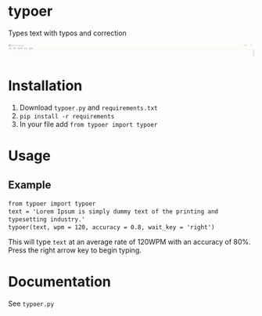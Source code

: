 # typoer
Types text with typos and correction

![demo](demo.gif)

# Installation

1. Download `typoer.py` and `requirements.txt`
2. ```pip install -r requirements```
3. In your file add `from typoer import typoer`

# Usage

## Example

```
from typoer import typoer
text = 'Lorem Ipsum is simply dummy text of the printing and typesetting industry.'
typoer(text, wpm = 120, accuracy = 0.8, wait_key = 'right')
```

This will type `text` at an average rate of 120WPM with an accuracy of 80%. Press the right arrow key to begin typing.

# Documentation

See `typoer.py`
